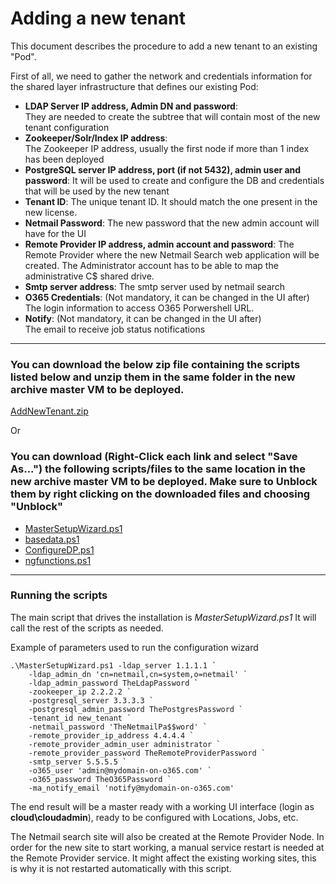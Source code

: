 # Adding a new tenant

This document describes the procedure to add a new tenant to an existing "Pod".  

First of all, we need to gather the network and credentials information for the shared layer infrastructure that defines our existing Pod:  

* **LDAP Server IP address, Admin DN and password**:  
    They are needed to create the subtree that will contain most of the new tenant configuration
* **Zookeeper/Solr/Index IP address**:  
    The Zookeeper IP address, usually the first node if more than 1 index has been deployed
* **PostgreSQL server IP address, port (if not 5432), admin user and password**:
    It will be used to create and configure the DB and credentials that will be used by the new tenant
* **Tenant ID**: 
    The unique tenant ID. It should match the one present in the new license.  
* **Netmail Password**: 
    The new password that the new admin account will have for the UI
* **Remote Provider IP address, admin account and password**:
    The Remote Provider where the new Netmail Search web application will be created.  The Administrator account has to be able to map the administrative C$ shared drive.
* **Smtp server address**: The smtp server used by netmail search
* **O365 Credentials**: (Not mandatory, it can be changed in the UI after)  
    The login information to access O365 Porwershell URL.
* **Notify**: (Not mandatory, it can be changed in the UI after)  
    The email to receive job status notifications

---

### You can download the below zip file containing the scripts listed below and unzip them in the same folder in the new archive master VM to be deployed.

<a href="https://github.com/NetGovern/deployments/blob/master/scripts/AddNewTenant/AddNewTenant.zip" target="_blank">AddNewTenant.zip</a>

Or


### You can download (Right-Click each link and select "Save As...") the following scripts/files to the same location in the new archive master VM to be deployed.  Make sure to Unblock them by right clicking on the downloaded files and choosing "Unblock"

* <a href="https://github.com/NetGovern/deployments/tree/master/scripts/MasterSetupWizard.ps1" target="_blank">MasterSetupWizard.ps1</a>
* <a href="https://github.com/NetGovern/deployments/tree/master/scripts/basedata.ps1" target="_blank">basedata.ps1</a>
* <a href="https://github.com/NetGovern/deployments/tree/master/scripts/ConfigureDP.ps1" target="_blank">ConfigureDP.ps1</a>
* <a href="https://github.com/NetGovern/deployments/tree/master/scripts/ngfunctions.ps1" target="_blank">ngfunctions.ps1</a>

---

### Running the scripts
The main script that drives the installation is *MasterSetupWizard.ps1*
It will call the rest of the scripts as needed.

Example of parameters used to run the configuration wizard 
```
.\MasterSetupWizard.ps1 -ldap_server 1.1.1.1 `
    -ldap_admin_dn 'cn=netmail,cn=system,o=netmail' `
    -ldap_admin_password TheLdapPassword `
    -zookeeper_ip 2.2.2.2 `
    -postgresql_server 3.3.3.3 `
    -postgresql_admin_password ThePostgresPassword `
    -tenant_id new_tenant `
    -netmail_password 'TheNetmailPa$$word' `
    -remote_provider_ip_address 4.4.4.4 `
    -remote_provider_admin_user administrator `
    -remote_provider_password TheRemoteProviderPassword `
    -smtp_server 5.5.5.5 `
    -o365_user 'admin@mydomain-on-o365.com' `
    -o365_password TheO365Password `
    -ma_notify_email 'notify@mydomain-on-o365.com'

```

The end result will be a master ready with a working UI interface (login as **cloud\cloudadmin**), ready to be configured with Locations, Jobs, etc.  


The Netmail search site will also be created at the Remote Provider Node.  In order for the new site to start working, a manual service restart is needed at the Remote Provider service.  It might affect the existing working sites, this is why it is not restarted automatically with this script.

